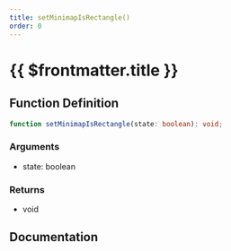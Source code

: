 ```yaml
---
title: setMinimapIsRectangle()
order: 0
---
```


# {{ $frontmatter.title }}

## Function Definition

```ts
function setMinimapIsRectangle(state: boolean): void;
```

### Arguments

* state: boolean

### Returns

* void

## Documentation

<!--@include: ./parts/setMinimapIsRectangle.md-->
